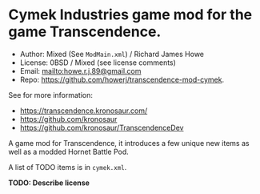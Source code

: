 # Cymek Industries game mod for the game Transcendence.

* Author: Mixed (See `ModMain.xml`) / Richard James Howe
* License: 0BSD / Mixed (see license comments)
* Email: <mailto:howe.r.j.89@gmail.com>
* Repo: <https://github.com/howerj/transcendence-mod-cymek>.

See for more information:

* <https://transcendence.kronosaur.com/>
* <https://github.com/kronosaur>
* <https://github.com/kronosaur/TranscendenceDev>


A game mod for Transcendence, it introduces a few unique new items as well as a
modded Hornet Battle Pod.

A list of TODO items is in `cymek.xml`.

**TODO: Describe license**

